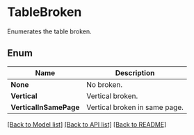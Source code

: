 ﻿
# TableBroken
Enumerates the table broken.

## Enum
 Name | Description
------------ | ------------
**None** | No broken.
**Vertical** | Vertical broken.
**VerticalInSamePage** | Vertical broken in same page.


[[Back to Model list]](../../README.md#documentation-for-models) [[Back to API list]](../../README.md#documentation-for-api-endpoints) [[Back to README]](../../README.md)


